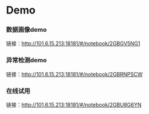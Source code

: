 # Demo


### 数据画像demo

链接：<http://101.6.15.213:18181/#/notebook/2GBGV5NG1>



### 异常检测demo

链接：<http://101.6.15.213:18181/#/notebook/2GBRNPSCW>



### 在线试用

链接：<http://101.6.15.213:18181/#/notebook/2GBU8G6YN>

